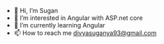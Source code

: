 - 👋 Hi, I’m Sugan
- 👀 I’m interested in Angular with ASP.net core
- 🌱 I’m currently learning Angular 
- 📫 How to reach me divyasuganya93@gmail.com

<!---
Sugan129/Sugan129 is a ✨ special ✨ repository because its `README.md` (this file) appears on your GitHub profile.
You can click the Preview link to take a look at your changes.
--->
